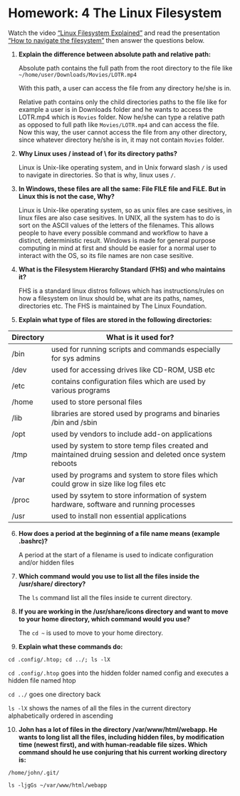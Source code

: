 # Homework: 4  The Linux Filesystem

Watch the video [“Linux Filesystem Explained”](https://www.youtube.com/watch?v=HbgzrKJvDRw) and read the presentation [“How to navigate the filesystem”](http://bit.ly/3t30rMQ) then answer the questions below.

1. **Explain the difference between absolute path and relative path:**

    Absolute path contains the full path from the root directory to the file like `~/home/user/Downloads/Movies/LOTR.mp4`

    With this path, a user can access the file from any directory he/she is in.

    Relative path contains only the child directories paths to the file like for example a user is in Downloads folder and he wants to access the LOTR.mp4 which is `Movies` folder. Now he/she can type a relative path as opposed to full path like `Movies/LOTR.mp4` and can access the file. Now this way, the user cannot access the file from any other directory, since whatever directory he/she is in, it may not contain `Movies` folder.

2. **Why Linux uses / instead of \ for its directory paths?**

    Linux is  Unix-like operating system, and in Unix forward slash `/` is used to navigate in directories. So that is why, linux uses `/`.


3. **In Windows, these files are all the same: File FILE file and FiLE. But in Linux this is not the case, Why?**

    Linux is  Unix-like operating system, so as unix files are case sesitives, in linux files are also case sesitives. In UNIX, all the system has to do is sort on the ASCII values of the letters of the filenames. This allows people to have every possible command and workflow to have a distinct, deterministic result. Windows is made for general purpose computing in mind at first and should be easier for a normal user to interact with the OS, so its file names are non case sesitive.

4. **What is the Filesystem Hierarchy Standard (FHS) and who maintains it?**

    FHS is a standard linux distros follows which has instructions/rules on how a filesystem on linux should be, what are its paths, names, directories etc. The FHS is maintained by The Linux Foundation. 


5. **Explain what type of files are stored in the following directories:**

Directory | What is it used for?
--------- | --------------------
/bin    | used for running scripts and commands especially for sys admins
/dev    | used for accessing drives like CD-ROM, USB etc
/etc    | contains configuration files which are used by various programs
/home   | used to store personal files
/lib    | libraries are stored used by programs and binaries /bin and /sbin     
/opt    | used by vendors to include add-on applications
/tmp    | used by system to store temp files created and maintained druing session and deleted once system reboots
/var    | used by programs and system to store files which could grow in size like log files etc
/proc   | used by ssytem to store information of system hardware, software and running processes
/usr    | used to install non essential applications

6. **How does a period at the beginning of a file name means (example .bashrc)?**

    A period at the start of a filename is used to indicate configuration and/or hidden files

7. **Which command would you use to list all the files inside the /usr/share/ directory?**

    The `ls` command list all the files inside te current directory.


8. **If you are working in the /usr/share/icons directory and want to move to your home directory, which command would you use?**

    The `cd ~` is used to move to your home directory.

9. **Explain what these commands do:**

`cd .config/.htop; cd ../; ls -lX`

`cd .config/.htop` goes into the hidden folder named config and executes a hidden file named htop

`cd ../` goes one directory back

`ls -lX` shows the names of all the files in the current directory alphabetically ordered in ascending

10. **John has a lot of files in the directory /var/www/html/webapp. He wants to long list all the files, including hidden files, by modification time (newest first), and with human-readable file sizes. Which command should he use conjuring that his current working directory is:** 
    
`/home/john/.git/`

`ls -ljgGs ~/var/www/html/webapp`